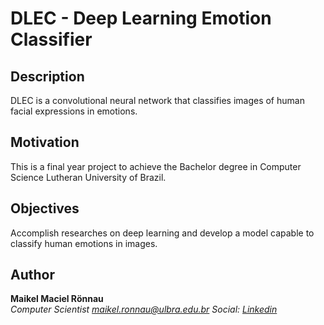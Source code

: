 # DLEC - Deep Learning Emotion Classifier

## Description

DLEC is a convolutional neural network that classifies images of human facial expressions in emotions.

## Motivation

This is a final year project to achieve the Bachelor degree in Computer Science Lutheran University of Brazil.

## Objectives

Accomplish researches on deep learning and develop a model capable to classify human emotions in images.

## Author

**Maikel Maciel Rönnau**  
*Computer Scientist
maikel.ronnau@ulbra.edu.br
Social: [Linkedin](https://br.linkedin.com/in/maikelronnau)*
